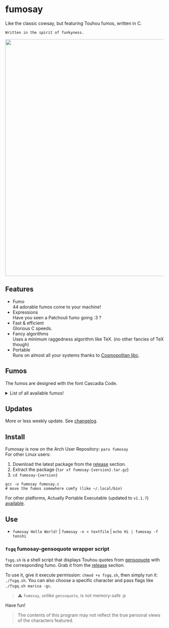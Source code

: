 # fumosay
Like the classic cowsay, but featuring Touhou fumos, written in C.

```
Written in the spirit of funkyness.
```

<img src="https://github.com/randomtwdude/fumosay/assets/105645765/2375b4d5-abe7-47ef-97c7-2fedc9ba84a9" width=750>

## Features
- Fumo<br>
  44 adorable fumos come to your machine!
- Expressions<br>
  Have you seen a Patchouli fumo going :3 ?
- Fast & efficient<br>
  Glorious C speeds.
- Fancy algorithms<br>
  Uses a minimum raggedness algorithm like TeX. (no other fancies of TeX though)
- Portable<br>
  Runs on almost all your systems thanks to [Cosmopolitan libc](https://github.com/jart/cosmopolitan).

## Fumos
The fumos are designed with the font Cascadia Code.

<details>
  <summary>List of all available fumos!</summary>

  - Hakurei Reimu
  - Patchouli Knowledge
  - Kirisame Marisa
  - Flandre Scarlet
  - Yorigami Joon
  - Komeiji Koishi
  - Houraisan Kaguya
  - Fujiwara no Mokou
  - Saigyouji Yuyuko
  - Konpaku Youmu
  - Remilia Scarlet
  - Kochiya Sanae
  - Inaba Tewi
  - Yakumo Yukari
  - Komeiji Satori
  - Alice Margatroid
  - Hinanawi Tenshi
  - Cirno
  - Shameimaru Aya
  - Izayoi Sakuya
  - Inu Sakuya
  - Moriya Suwako
  - Hong Meiling
  - Ibuki Suika
  - Yorigami Shion
  - Chen
  - Ran Yakumo
  - Rumia
  - Reisen Udongein Inaba
  - Yagokoro Eirin
  - Kazami Yuuka
  - Hata no Kokoro
  - Inubashiri Momiji
  - Himekaidou Hatate
  - Kawashiro Nitori
  - Ibaraki Kasen
  - Toyosatomimi no Miko
  - Mononobe no Futo
  - Usami Renko
  - Maribel Hearn
  - Junko
  - Shiki Eiki
  - Haniyasushin Keiki
  - Kagiyama Hina
</details>

## Updates
More or less weekly update. See [changelog](changelog.md).

## Install
Fumosay is now on the Arch User Repository: `paru fumosay`<br>
For other Linux users:
1. Download the latest package from the [release](https://github.com/randomtwdude/fumosay/releases) section.
2. Extract the package (`tar xf fumosay-{version}.tar.gz`)
3. `cd fumosay-{version}`
```
gcc -o fumosay fumosay.c
# move the fumos somewhere comfy (like ~/.local/bin)
```

For other platforms, Actually Portable Executable (updated to `v1.1.7`) [available](https://github.com/randomtwdude/fumosay/releases/tag/fumo1.1.7).

## Use
- `fumosay Hello World!` | `fumosay -n < textfile` | `echo Hi | fumosay -f tenshi`
### `fsgq` fumosay-gensoquote wrapper script
`fsgq.sh` is a shell script that displays Touhou quotes from [gensoquote](https://github.com/dmyTRUEk/gensoquote) with the corresponding fumo. Grab it from the [release](https://github.com/randomtwdude/fumosay/releases/tag/fumo1.1.3) section.<br>

To use it, give it execute permission: `chmod +x fsgq.sh`, then simply run it: `./fsgq.sh`. You can also choose a specific character and pass flags like `./fsgq.sh marisa -gc`.
> :warning: `fumosay`, unlike `gensoquote`, is not memory-safe :p

Have fun!

> The contents of this program may not reflect the true personal views of the characters featured.
